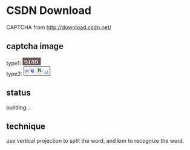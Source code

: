 # CSDN Download
CAPTCHA from http://download.csdn.net/
## captcha image
type1: ![](./csdn1.png)  
type2: ![](./csdn2.png)
## status
building...
## technique
use vertical projection to split the word, and knn to recognize the word.